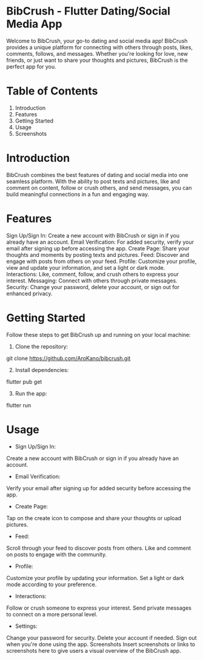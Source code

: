 
# BibCrush - Flutter Dating/Social Media App

Welcome to BibCrush, your go-to dating and social media app! BibCrush provides a unique platform for connecting with others through posts, likes, comments, follows, and messages. Whether you're looking for love, new friends, or just want to share your thoughts and pictures, BibCrush is the perfect app for you.

# Table of Contents
1. Introduction
2. Features
3. Getting Started
4. Usage
5. Screenshots

# Introduction
BibCrush combines the best features of dating and social media into one seamless platform. With the ability to post texts and pictures, like and comment on content, follow or crush others, and send messages, you can build meaningful connections in a fun and engaging way.

# Features
Sign Up/Sign In: Create a new account with BibCrush or sign in if you already have an account.
Email Verification: For added security, verify your email after signing up before accessing the app.
Create Page: Share your thoughts and moments by posting texts and pictures.
Feed: Discover and engage with posts from others on your feed.
Profile: Customize your profile, view and update your information, and set a light or dark mode.
Interactions: Like, comment, follow, and crush others to express your interest.
Messaging: Connect with others through private messages.
Security: Change your password, delete your account, or sign out for enhanced privacy.

# Getting Started
Follow these steps to get BibCrush up and running on your local machine:

1. Clone the repository:

git clone https://github.com/AroKano/bibcrush.git

2. Install dependencies:

flutter pub get

3. Run the app:

flutter run

# Usage

- Sign Up/Sign In:

Create a new account with BibCrush or sign in if you already have an account.
- Email Verification:

Verify your email after signing up for added security before accessing the app.
- Create Page:

Tap on the create icon to compose and share your thoughts or upload pictures.
- Feed:

Scroll through your feed to discover posts from others.
Like and comment on posts to engage with the community.
- Profile:

Customize your profile by updating your information.
Set a light or dark mode according to your preference.
- Interactions:

Follow or crush someone to express your interest.
Send private messages to connect on a more personal level.
- Settings:

Change your password for security.
Delete your account if needed.
Sign out when you're done using the app.
Screenshots
Insert screenshots or links to screenshots here to give users a visual overview of the BibCrush app.


